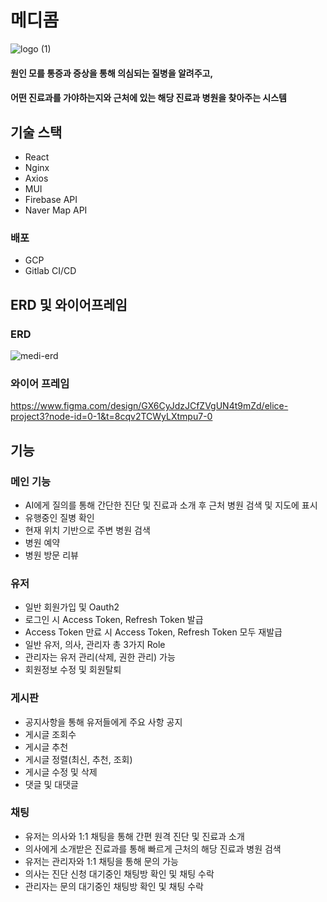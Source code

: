 # 메디콤
![logo (1)](https://github.com/user-attachments/assets/1c157835-d764-46e6-bcf5-c250ff089ba2)

#### 원인 모를 통증과 증상을 통해 의심되는 질병을 알려주고,
#### 어떤 진료과를 가야하는지와 근처에 있는 해당 진료과 병원을 찾아주는 시스템

## 기술 스택
- React
- Nginx
- Axios
- MUI
- Firebase API
- Naver Map API

### 배포
- GCP
- Gitlab CI/CD

## ERD 및 와이어프레임
### ERD
![medi-erd](https://github.com/user-attachments/assets/22b888e7-c908-4473-adb5-7d6cea5b4c47)


### 와이어 프레임
https://www.figma.com/design/GX6CyJdzJCfZVgUN4t9mZd/elice-project3?node-id=0-1&t=8cqv2TCWyLXtmpu7-0

## 기능

### 메인 기능
- AI에게 질의를 통해 간단한 진단 및 진료과 소개 후 근처 병원 검색 및 지도에 표시
- 유행중인 질병 확인
- 현재 위치 기반으로 주변 병원 검색
- 병원 예약
- 병원 방문 리뷰

### 유저
- 일반 회원가입 및 Oauth2
- 로그인 시 Access Token, Refresh Token 발급
- Access Token 만료 시 Access Token, Refresh Token 모두 재발급
- 일반 유저, 의사, 관리자 총 3가지 Role
- 관리자는 유저 관리(삭제, 권한 관리) 가능
- 회원정보 수정 및 회원탈퇴

### 게시판
- 공지사항을 통해 유저들에게 주요 사항 공지
- 게시글 조회수
- 게시글 추천
- 게시글 정렬(최신, 추천, 조회)
- 게시글 수정 및 삭제
- 댓글 및 대댓글

### 채팅
- 유저는 의사와 1:1 채팅을 통해 간편 원격 진단 및 진료과 소개
- 의사에게 소개받은 진료과를 통해 빠르게 근처의 해당 진료과 병원 검색
- 유저는 관리자와 1:1 채팅을 통해 문의 가능
- 의사는 진단 신청 대기중인 채팅방 확인 및 채팅 수락
- 관리자는 문의 대기중인 채팅방 확인 및 채팅 수락

